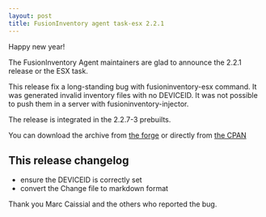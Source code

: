 ```yaml
---
layout: post
title: FusionInventory agent task-esx 2.2.1
---
```


Happy new year!

The FusionInventory Agent maintainers are glad to announce the 2.2.1 release or the ESX task.

This release fix a long-standing bug with fusioninventory-esx command. It was generated
invalid inventory files with no DEVICEID. It was not possible to push them in a server
with fusioninventory-injector.

The release is integrated in the 2.2.7-3 prebuilts.

You can download the archive from [the forge](http://forge.fusioninventory.org/attachments/download/913/FusionInventory-Agent-Task-ESX-2.2.1.tar.gz)
or directly from [the CPAN](https://metacpan.org/release/FusionInventory-Agent-Task-ESX)

## This release changelog

* ensure the DEVICEID is correctly set
* convert the Change file to markdown format

Thank you Marc Caissial and the others who reported the bug.
